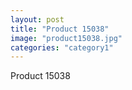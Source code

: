 ```yaml
---
layout: post
title: "Product 15038"
image: "product15038.jpg"
categories: "category1"
---
```

Product 15038
